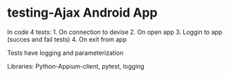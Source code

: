 # testing-Ajax Android App

In code 4 tests:
    1. On connection to devise
    2. On open app
    3. Loggin to app (succes and fail tests)
    4. On exit from app

Tests have logging and parameterization

Libraries: Python-Appium-client, pytest, logging
